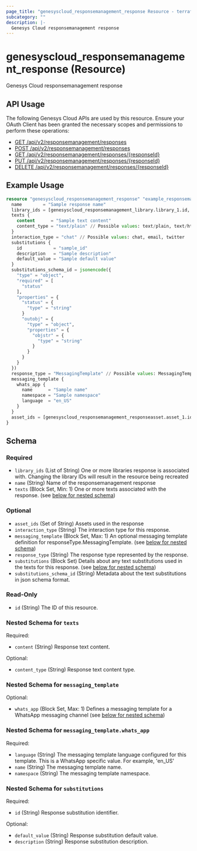```yaml
---
page_title: "genesyscloud_responsemanagement_response Resource - terraform-provider-genesyscloud"
subcategory: ""
description: |-
  Genesys Cloud responsemanagement response
---
```

# genesyscloud_responsemanagement_response (Resource)

Genesys Cloud responsemanagement response

## API Usage
The following Genesys Cloud APIs are used by this resource. Ensure your OAuth Client has been granted the necessary scopes and permissions to perform these operations:

* [GET /api/v2/responsemanagement/responses](https://developer.genesys.cloud/devapps/api-explorer#get-api-v2-responsemanagement-responses)
* [POST /api/v2/responsemanagement/responses](https://developer.genesys.cloud/devapps/api-explorer#post-api-v2-responsemanagement-responses)
* [GET /api/v2/responsemanagement/responses/{responseId}](https://developer.genesys.cloud/devapps/api-explorer#get-api-v2-responsemanagement-responses--responseId-)
* [PUT /api/v2/responsemanagement/responses/{responseId}](https://developer.genesys.cloud/devapps/api-explorer#put-api-v2-responsemanagement-responses--responseId-)
* [DELETE /api/v2/responsemanagement/responses/{responseId}](https://developer.genesys.cloud/devapps/api-explorer#delete-api-v2-responsemanagement-responses--responseId-)

## Example Usage

```terraform
resource "genesyscloud_responsemanagement_response" "example_responsemanagement_response" {
  name        = "Sample response name"
  library_ids = [genesyscloud_responsemanagement_library.library_1.id, genesyscloud_responsemanagement_library.library_2.id]
  texts {
    content      = "Sample text content"
    content_type = "text/plain" // Possible values: text/plain, text/html
  }
  interaction_type = "chat" // Possible values: chat, email, twitter
  substitutions {
    id            = "sample_id"
    description   = "Sample description"
    default_value = "Sample default value"
  }
  substitutions_schema_id = jsonencode({
    "type" = "object",
    "required" = [
      "status"
    ],
    "properties" = {
      "status" = {
        "type" = "string"
      }
      "outobj" = {
        "type" = "object",
        "properties" = {
          "objstr" = {
            "type" = "string"
          }
        }
      }
    }
  })
  response_type = "MessagingTemplate" // Possible values: MessagingTemplate, CampaignSmsTemplate, CampaignEmailTemplate
  messaging_template {
    whats_app {
      name      = "Sample name"
      namespace = "Sample namespace"
      language  = "en_US"
    }
  }
  asset_ids = [genesyscloud_responsemanagement_responseasset.asset_1.id, genesyscloud_responsemanagement_responseasset.asset_2.id]
}
```

<!-- schema generated by tfplugindocs -->
## Schema

### Required

- `library_ids` (List of String) One or more libraries response is associated with. Changing the library IDs will result in the resource being recreated
- `name` (String) Name of the responsemanagement response
- `texts` (Block Set, Min: 1) One or more texts associated with the response. (see [below for nested schema](#nestedblock--texts))

### Optional

- `asset_ids` (Set of String) Assets used in the response
- `interaction_type` (String) The interaction type for this response.
- `messaging_template` (Block Set, Max: 1) An optional messaging template definition for responseType.MessagingTemplate. (see [below for nested schema](#nestedblock--messaging_template))
- `response_type` (String) The response type represented by the response.
- `substitutions` (Block Set) Details about any text substitutions used in the texts for this response. (see [below for nested schema](#nestedblock--substitutions))
- `substitutions_schema_id` (String) Metadata about the text substitutions in json schema format.

### Read-Only

- `id` (String) The ID of this resource.

<a id="nestedblock--texts"></a>
### Nested Schema for `texts`

Required:

- `content` (String) Response text content.

Optional:

- `content_type` (String) Response text content type.


<a id="nestedblock--messaging_template"></a>
### Nested Schema for `messaging_template`

Optional:

- `whats_app` (Block Set, Max: 1) Defines a messaging template for a WhatsApp messaging channel (see [below for nested schema](#nestedblock--messaging_template--whats_app))

<a id="nestedblock--messaging_template--whats_app"></a>
### Nested Schema for `messaging_template.whats_app`

Required:

- `language` (String) The messaging template language configured for this template. This is a WhatsApp specific value. For example, 'en_US'
- `name` (String) The messaging template name.
- `namespace` (String) The messaging template namespace.



<a id="nestedblock--substitutions"></a>
### Nested Schema for `substitutions`

Required:

- `id` (String) Response substitution identifier.

Optional:

- `default_value` (String) Response substitution default value.
- `description` (String) Response substitution description.


